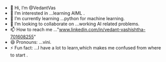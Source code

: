 - 👋 Hi, I’m @VedantVas
- 👀 I’m interested in ...learning AIML .
- 🌱 I’m currently learning ...python for machine learning.
- 💞️ I’m looking to collaborate on ...working AI related problems.
- 📫 How to reach me ..."www.linkedin.com/in/vedant-vashishtha-701608255"
- 😄 Pronouns: ...vini.
- ⚡ Fun fact: ...I have a lot to learn,which makes me confused from where to start .

<!---
VedantVas/VedantVas is a ✨ special ✨ repository because its `README.md` (this file) appears on your GitHub profile.
You can click the Preview link to take a look at your changes.
--->

